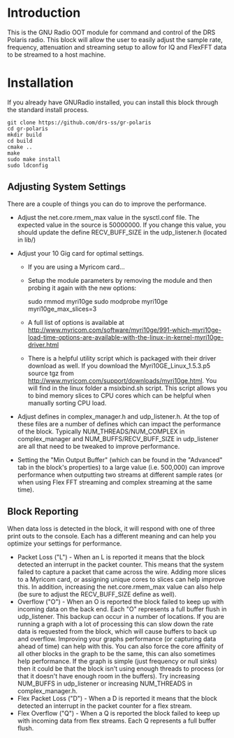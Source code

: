 # Introduction

This is the GNU Radio OOT module for command and control of the DRS Polaris radio.  This block will allow the user to easily adjust the sample rate, frequency, attenuation and streaming setup to allow for IQ and FlexFFT data to be streamed to a host machine.

# Installation

If you already have GNURadio installed, you can install this block through the standard install process.

	git clone https://github.com/drs-ss/gr-polaris
	cd gr-polaris
	mkdir build
	cd build
	cmake ..
	make
	sudo make install
	sudo ldconfig

## Adjusting System Settings

There are a couple of things you can do to improve the performance.

* Adjust the net.core.rmem_max value in the sysctl.conf file.  The expected value in the source is 50000000.  If you change this value, you should update the define RECV_BUFF_SIZE in the udp_listener.h (located in lib/)

* Adjust your 10 Gig card for optimal settings.
	- If you are using a Myricom card...
	- Setup the module parameters by removing the module and then probing it again with the new options:

		sudo rmmod myri10ge
		sudo modprobe myri10ge myri10ge_max_slices=3

	- A full list of options is available at http://www.myricom.com/software/myri10ge/991-which-myri10ge-load-time-options-are-available-with-the-linux-in-kernel-myri10ge-driver.html
	- There is a helpful utility script which is packaged with their driver download as well.  If you download the Myri10GE_Linux_1.5.3.p5 source tgz from http://www.myricom.com/support/downloads/myri10ge.html.  You will find in the linux folder a msixbind.sh script.  This script allows you to bind memory slices to CPU cores which can be helpful when manually sorting CPU load.

* Adjust defines in complex_manager.h and udp_listener.h.  At the top of these files are a number of defines which can impact the performance of the block.  Typically NUM_THREADS/NUM_COMPLEX in complex_manager and NUM_BUFFS/RECV_BUFF_SIZE in udp_listener are all that need to be tweaked to improve performance.

* Setting the "Min Output Buffer" (which can be found in the "Advanced" tab in the block's properties) to a large value (i.e. 500,000) can improve performance when outputting two streams at different sample rates (or when using Flex FFT streaming and complex streaming at the same time).

## Block Reporting

When data loss is detected in the block, it will respond with one of three print outs to the console.  Each has a different meaning and can help you optimize your settings for performance.
* Packet Loss ("L") - When an L is reported it means that the block detected an interrupt in the packet counter.  This means that the system failed to capture a packet that came across the wire.  Adding more slices to a Myricom card, or assigning unique cores to slices can help improve this.  In addition, increasing the net.core.rmem_max value can also help (be sure to adjust the RECV_BUFF_SIZE define as well).
* Overflow ("O") - When an O is reported the block failed to keep up with incoming data on the back end.  Each "O" represents a full buffer flush in udp_listener.  This backup can occur in a number of locations.  If you are running a graph with a lot of processing this can slow down the rate data is requested from the block, which will cause buffers to back up and overflow.  Improving your graphs performance (or capturing data ahead of time) can help with this.  You can also force the core affinity of all other blocks in the graph to be the same, this can also sometimes help performance.  If the graph is simple (just frequency or null sinks) then it could be that the block isn't using enough threads to process (or that it doesn't have enough room in the buffers).  Try increasing NUM_BUFFS in udp_listener or increasing NUM_THREADS in complex_manager.h.
* Flex Packet Loss ("D") - When a D is reported it means that the block detected an interrupt in the packet counter for a flex stream.
* Flex Overflow ("Q") - When a Q is reported the block failed to keep up with incoming data from flex streams.  Each Q represents a full buffer flush.
